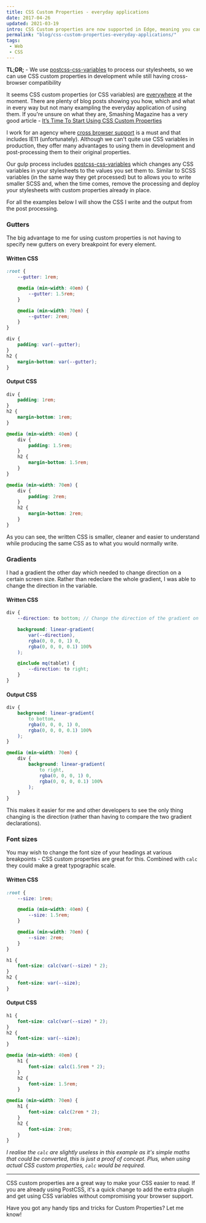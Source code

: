 ```yaml
---
title: CSS Custom Properties - everyday applications
date: 2017-04-26
updated: 2021-03-19
intro: CSS Custom properties are now supported in Edge, meaning you can use them nearly everywhere. However, there are some cases where further browser support is required. Using PostCSS we can use CSS custom properties in development while still maintaining cross browser support.
permalink: "blog/css-custom-properties-everyday-applications/"
tags:
 - Web
 - CSS
---
```


<div class="info"><strong>TL;DR;</strong> - We use <a href="https://github.com/MadLittleMods/postcss-css-variables">postcss-css-variables</a> to process our stylesheets, so we can use CSS custom properties in development while still having cross-browser compatibility</div>

It seems CSS custom properties (or CSS variables) are [everywhere](https://css-tricks.com/now-css-custom-properties-thing-value-parts-can-changed-individually/) at the moment. There are plenty of blog posts showing you how, which and what in every way but not many exampling the everyday application of using them. If you're unsure on what they are, Smashing Magazine has a very good article - [It’s Time To Start Using CSS Custom Properties](https://www.smashingmagazine.com/2017/04/start-using-css-custom-properties/)

I work for an agency where [cross browser support](http://caniuse.com/#feat=css-variables) is a must and that includes IE11 (unfortunately). Although we can't quite use CSS variables in production, they offer many advantages to using them in development and post-processing them to their original properties.

Our gulp process includes [postcss-css-variables](https://github.com/MadLittleMods/postcss-css-variables) which changes any CSS variables in your stylesheets to the values you set them to. Similar to SCSS variables (in the same way they get processed) but to allows you to write smaller SCSS and, when the time comes, remove the processing and deploy your stylesheets with custom properties already in place.

For all the examples below I will show the CSS I write and the output from the post processing.

### Gutters

The big advantage to me for using custom properties is not having to specify new gutters on every breakpoint for every element.

#### Written CSS

```scss
:root {
	--gutter: 1rem;

	@media (min-width: 40em) {
		--gutter: 1.5rem;
	}

	@media (min-width: 70em) {
		--gutter: 2rem;
	}
}

div {
	padding: var(--gutter);
}
h2 {
	margin-bottom: var(--gutter);
}
```

#### Output CSS

```css
div {
	padding: 1rem;
}
h2 {
	margin-bottom: 1rem;
}

@media (min-width: 40em) {
	div {
		padding: 1.5rem;
	}
	h2 {
		margin-bottom: 1.5rem;
	}
}

@media (min-width: 70em) {
	div {
		padding: 2rem;
	}
	h2 {
		margin-bottom: 2rem;
	}
}
```

As you can see, the written CSS is smaller, cleaner and easier to understand while producing the same CSS as to what you would normally write.

### Gradients

I had a gradient the other day which needed to change direction on a certain screen size. Rather than redeclare the whole gradient, I was able to change the direction in the variable.

#### Written CSS

```scss
div {
	--direction: to bottom; // Change the direction of the gradient on mobile

	background: linear-gradient(
		var(--direction),
		rgba(0, 0, 0, 1) 0,
		rgba(0, 0, 0, 0.1) 100%
	);

	@include mq(tablet) {
		--direction: to right;
	}
}
```

#### Output CSS

```css
div {
	background: linear-gradient(
		to bottom,
		rgba(0, 0, 0, 1) 0,
		rgba(0, 0, 0, 0.1) 100%
	);
}

@media (min-width: 70em) {
	div {
		background: linear-gradient(
			to right,
			rgba(0, 0, 0, 1) 0,
			rgba(0, 0, 0, 0.1) 100%
		);
	}
}
```

This makes it easier for me and other developers to see the only thing changing is the direction (rather than having to compare the two gradient declarations).

### Font sizes

You may wish to change the font size of your headings at various breakpoints - CSS custom properties are great for this. Combined with `calc` they could make a great typographic scale.

#### Written CSS

```scss
:root {
	--size: 1rem;

	@media (min-width: 40em) {
		--size: 1.5rem;
	}

	@media (min-width: 70em) {
		--size: 2rem;
	}
}

h1 {
	font-size: calc(var(--size) * 2);
}
h2 {
	font-size: var(--size);
}
```

#### Output CSS

```css
h1 {
	font-size: calc(var(--size) * 2);
}
h2 {
	font-size: var(--size);
}

@media (min-width: 40em) {
	h1 {
		font-size: calc(1.5rem * 2);
	}
	h2 {
		font-size: 1.5rem;
	}

@media (min-width: 70em) {
	h1 {
		font-size: calc(2rem * 2);
	}
	h2 {
		font-size: 2rem;
	}
}
```

_I realise the `calc` are slightly useless in this example as it's simple maths that could be converted, this is just a proof of concept. Plus, when using actual CSS custom properties, `calc` would be required._

- - -

CSS custom properties are a great way to make your CSS easier to read. If you are already using PostCSS, it's a quick change to add the extra plugin and get using CSS variables without compromising your browser support.

Have you got any handy tips and tricks for Custom Properties? Let me know!
